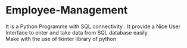 # Employee-Management
It is a Python Programme with SQL connectivity . It provide a Nice User Interface to enter and take data from SQL database easily.  
Make with the use of tkinter library of python
